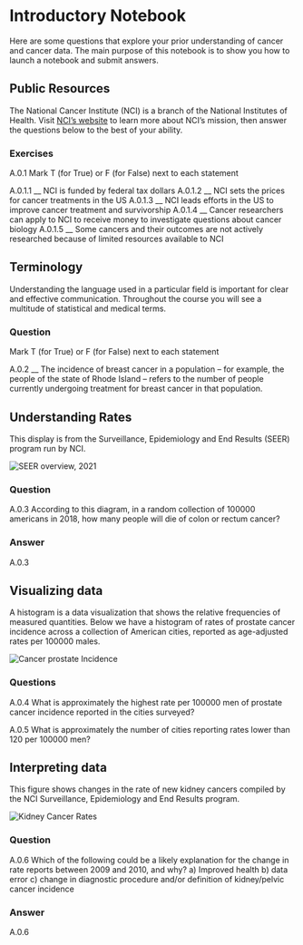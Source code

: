 # Introductory Notebook

Here are some questions that explore your prior understanding of cancer
and cancer data. The main purpose of this notebook is to show you how to
launch a notebook and submit answers.

## Public Resources

The National Cancer Institute (NCI) is a branch of the National
Institutes of Health. Visit [NCI’s
website](https://www.cancer.gov/about-nci/overview) to learn more about
NCI’s mission, then answer the questions below to the best of your
ability.

### Exercises

A.0.1 Mark T (for True) or F (for False) next to each statement

A.0.1.1 \_\_ NCI is funded by federal tax dollars A.0.1.2 \_\_ NCI sets
the prices for cancer treatments in the US A.0.1.3 \_\_ NCI leads
efforts in the US to improve cancer treatment and survivorship A.0.1.4
\_\_ Cancer researchers can apply to NCI to receive money to investigate
questions about cancer biology A.0.1.5 \_\_ Some cancers and their
outcomes are not actively researched because of limited resources
available to NCI

## Terminology

Understanding the language used in a particular field is important for
clear and effective communication. Throughout the course you will see a
multitude of statistical and medical terms.

### Question

Mark T (for True) or F (for False) next to each statement

A.0.2 \_\_ The incidence of breast cancer in a population – for example,
the people of the state of Rhode Island – refers to the number of people
currently undergoing treatment for breast cancer in that population.

## Understanding Rates

This display is from the Surveillance, Epidemiology and End Results
(SEER) program run by NCI.

![SEER overview, 2021](images/rateOverview.jpg)

### Question

A.0.3 According to this diagram, in a random collection of 100000
americans in 2018, how many people will die of colon or rectum cancer?

### Answer

A.0.3

## Visualizing data

A histogram is a data visualization that shows the relative frequencies
of measured quantities. Below we have a histogram of rates of prostate
cancer incidence across a collection of American cities, reported as
age-adjusted rates per 100000 males.

![Cancer prostate Incidence](images/introhisto.jpg)

### Questions

A.0.4 What is approximately the highest rate per 100000 men of prostate
cancer incidence reported in the cities surveyed?

A.0.5 What is approximately the number of cities reporting rates lower
than 120 per 100000 men?

## Interpreting data

This figure shows changes in the rate of new kidney cancers compiled by
the NCI Surveillance, Epidemiology and End Results program.

![Kidney Cancer Rates](images/introseer.jpg)

### Question

A.0.6 Which of the following could be a likely explanation for the
change in rate reports between 2009 and 2010, and why? a) Improved
health b) data error c) change in diagnostic procedure and/or definition
of kidney/pelvic cancer incidence

### Answer

A.0.6
